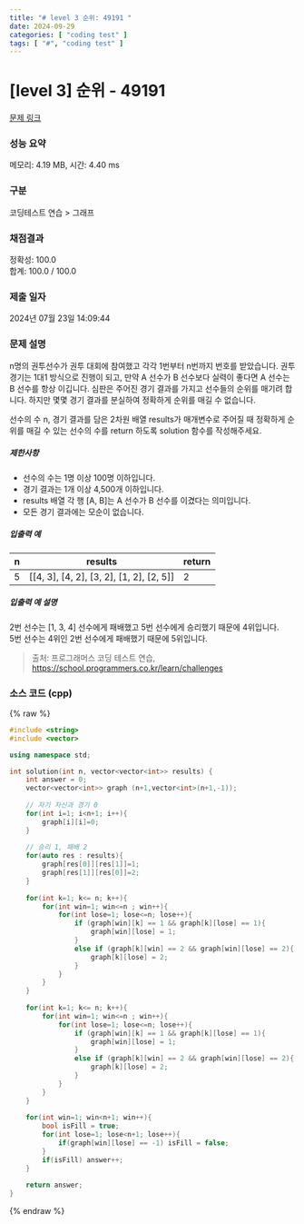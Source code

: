 ```yaml
---
title: "# level 3 순위: 49191 "
date: 2024-09-29
categories: [ "coding test" ]
tags: [ "#", "coding test" ]
---
```


# [level 3] 순위 - 49191 

[문제 링크](https://school.programmers.co.kr/learn/courses/30/lessons/49191) 

### 성능 요약

메모리: 4.19 MB, 시간: 4.40 ms

### 구분

코딩테스트 연습 > 그래프

### 채점결과

정확성: 100.0<br/>합계: 100.0 / 100.0

### 제출 일자

2024년 07월 23일 14:09:44

### 문제 설명

<p>n명의 권투선수가 권투 대회에 참여했고 각각 1번부터 n번까지 번호를 받았습니다. 권투 경기는 1대1 방식으로 진행이 되고, 만약 A 선수가 B 선수보다 실력이 좋다면 A 선수는 B 선수를 항상 이깁니다. 심판은 주어진 경기 결과를 가지고 선수들의 순위를 매기려 합니다. 하지만 몇몇 경기 결과를 분실하여 정확하게 순위를 매길 수 없습니다.</p>

<p>선수의 수 n, 경기 결과를 담은 2차원 배열 results가 매개변수로 주어질 때 정확하게 순위를 매길 수 있는 선수의 수를 return 하도록 solution 함수를 작성해주세요.</p>

<h5>제한사항</h5>

<ul>
<li>선수의 수는 1명 이상 100명 이하입니다.</li>
<li>경기 결과는 1개 이상 4,500개 이하입니다.</li>
<li>results 배열 각 행 [A, B]는 A 선수가 B 선수를 이겼다는 의미입니다.</li>
<li>모든 경기 결과에는 모순이 없습니다.</li>
</ul>

<h5>입출력 예</h5>
<table class="table">
        <thead><tr>
<th>n</th>
<th>results</th>
<th>return</th>
</tr>
</thead>
        <tbody><tr>
<td>5</td>
<td>[[4, 3], [4, 2], [3, 2], [1, 2], [2, 5]]</td>
<td>2</td>
</tr>
</tbody>
      </table>
<h5>입출력 예 설명</h5>

<p>2번 선수는 [1, 3, 4] 선수에게 패배했고 5번 선수에게 승리했기 때문에 4위입니다.<br>
5번 선수는 4위인 2번 선수에게 패배했기 때문에 5위입니다.</p>


> 출처: 프로그래머스 코딩 테스트 연습, https://school.programmers.co.kr/learn/challenges


### 소스 코드 (cpp)
{% raw %}
```cpp
#include <string>
#include <vector>

using namespace std;

int solution(int n, vector<vector<int>> results) {
    int answer = 0;
    vector<vector<int>> graph (n+1,vector<int>(n+1,-1));
    
    // 자기 자신과 경기 0
    for(int i=1; i<n+1; i++){
        graph[i][i]=0;
    }
    
    // 승리 1, 패배 2
    for(auto res : results){
        graph[res[0]][res[1]]=1;
        graph[res[1]][res[0]]=2;
    }
    
    for(int k=1; k<= n; k++){
        for(int win=1; win<=n ; win++){
            for(int lose=1; lose<=n; lose++){
                if (graph[win][k] == 1 && graph[k][lose] == 1){
                    graph[win][lose] = 1;
                }
                else if (graph[k][win] == 2 && graph[win][lose] == 2){
                    graph[k][lose] = 2;
                }
            }
        }
    }
        
    for(int k=1; k<= n; k++){
        for(int win=1; win<=n ; win++){
            for(int lose=1; lose<=n; lose++){
                if (graph[win][k] == 1 && graph[k][lose] == 1){
                    graph[win][lose] = 1;
                }
                else if (graph[k][win] == 2 && graph[win][lose] == 2){
                    graph[k][lose] = 2;
                }
            }
        }
    }
    
    for(int win=1; win<n+1; win++){
        bool isFill = true;
        for(int lose=1; lose<n+1; lose++){
            if(graph[win][lose] == -1) isFill = false;
        }
        if(isFill) answer++;
    }
    
    return answer;
}
```
{% endraw %}
